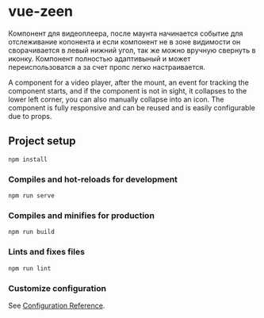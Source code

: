 # vue-zeen
Компонент для видеоплеера, после маунта начинается событие для отслеживание копонента и если компонент не в зоне видимости он сворачивается в левый нижний угол, так же можно вручную свернуть в иконку. Компонент полностью адаптивыный  и может переиспользоватся а за счет пропс легко настраивается.

A component for a video player, after the mount, an event for tracking the component starts, and if the component is not in sight, it collapses to the lower left corner, you can also manually collapse into an icon. The component is fully responsive and can be reused and is easily configurable due to props.
## Project setup
```
npm install
```

### Compiles and hot-reloads for development
```
npm run serve
```

### Compiles and minifies for production
```
npm run build
```

### Lints and fixes files
```
npm run lint
```

### Customize configuration
See [Configuration Reference](https://cli.vuejs.org/config/).
